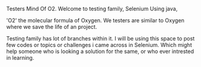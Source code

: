 Testers Mind Of O2.
Welcome to testing family,
Selenium Using java,
 
'O2' the molecular formula of Oxygen. We testers are similar to Oxygen where we save the life of an project.

Testing family has lot of branches within it. I will be using this space to post few codes or topics or challenges i came across in Selenium. 
Which might help someone who is looking a solution for the same, or who ever intrested in learning.

